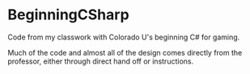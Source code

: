 # BeginningCSharp
Code from my classwork with Colorado U's beginning C# for gaming.

Much of the code and almost all of the design comes directly from the professor, either through direct hand off or instructions.
